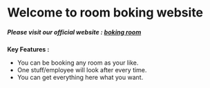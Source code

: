 # Welcome to room boking website

##### Please visit our official website : [boking room](https://www.google.com/)

**Key Features :**

- You can be booking any room as your like.
- One stuff/employee will look after every time.
- You can get everything here what you want.
